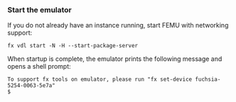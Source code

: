 ### Start the emulator

If you do not already have an instance running, start FEMU with networking
support:

```posix-terminal
fx vdl start -N -H --start-package-server
```

When startup is complete, the emulator prints the following message and opens
a shell prompt:

```none {:.devsite-disable-click-to-copy}
To support fx tools on emulator, please run "fx set-device fuchsia-5254-0063-5e7a"
$
```